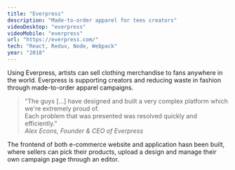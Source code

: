 ```yaml
---
title: "Everpress"
description: "Made-to-order apparel for tees creators"
videoDesktop: "everpress"
videoMobile: "everpress"
url: "https://everpress.com/"
tech: "React, Redux, Node, Webpack"
year: "2018"
---
```


Using Everpress, artists can sell clothing merchandise to fans anywhere in the world. Everpress is supporting creators and reducing waste in fashion through made-to-order apparel campaigns.

> "The guys [...] have designed and built a very complex platform which we're extremely proud of.<br/>
> Each problem that was presented was resolved quickly and efficiently."<br/> _Alex Econs, Founder & CEO of Everpress_

The frontend of both e-commerce website and application hasn been built, where sellers can pick their products, upload a design and manage their own campaign page through an editor.
